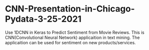 # CNN-Presentation-in-Chicago-Pydata-3-25-2021
Use 1DCNN in Keras to Predict Sentiment  from Movie Reviews. This is CNN(Convolutional Neural Network) applicaition in text mining. The applicaition can be used for sentiment on new products/services. 
